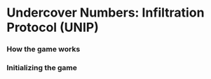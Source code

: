 # Undercover Numbers: Infiltration Protocol (UNIP)
### How the game works
### Initializing the game
